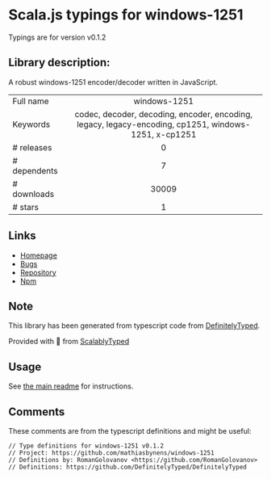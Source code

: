
# Scala.js typings for windows-1251

Typings are for version v0.1.2

## Library description:
A robust windows-1251 encoder/decoder written in JavaScript.

|                    |                 |
| ------------------ | :-------------: |
| Full name          | windows-1251 |
| Keywords           | codec, decoder, decoding, encoder, encoding, legacy, legacy-encoding, cp1251, windows-1251, x-cp1251 |
| # releases         | 0 |
| # dependents       | 7 |
| # downloads        | 30009 |
| # stars            | 1 |

## Links
- [Homepage](https://mths.be/windows-1251)
- [Bugs](https://github.com/mathiasbynens/windows-1251/issues)
- [Repository](https://github.com/mathiasbynens/windows-1251)
- [Npm](https://www.npmjs.com/package/windows-1251)
    


## Note
This library has been generated from typescript code from [DefinitelyTyped](https://definitelytyped.org).

Provided with :purple_heart: from [ScalablyTyped](https://github.com/oyvindberg/ScalablyTyped)

## Usage
See [the main readme](../../readme.md) for instructions.

## Comments

These comments are from the typescript definitions and might be useful:
```
// Type definitions for windows-1251 v0.1.2
// Project: https://github.com/mathiasbynens/windows-1251
// Definitions by: RomanGolovanov <https://github.com/RomanGolovanov>
// Definitions: https://github.com/DefinitelyTyped/DefinitelyTyped

```

